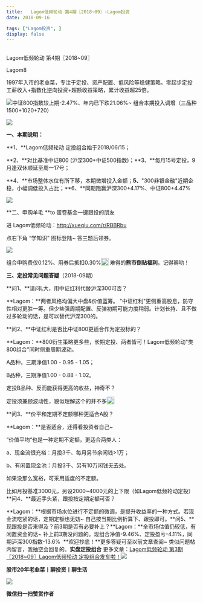 ```yaml
---
title:   Lagom低频轮动 第4期〖2018~09〗-Lagom投资
date: 2018-09-16

tags: ["Lagom投资", ]
display: false
---
```



## 



Lagom低频轮动 第4期〖2018~09〗




Lagom8




1997年入市的老韭菜，专注于定投、资产配置、低风险等稳健策略。零起步定投工薪收入+指数化逆向投资+超额收益策略，累计收益超25倍。




<img class="" data-copyright="0" data-ratio="0.05776173285198556" data-s="300,640" src="https://mmbiz.qpic.cn/mmbiz_png/ZB4WjgjLjJW3KtDibicU3BB1HNQ9lDS2M5oGRnchkNPRzYsc0Ua6CIu7rZH3vAficcBEPYHU9ZTPqkic1sicT8CaxQQ/640?wx_fmt=png" data-type="png" data-w="554" style=""/>中证800指数较上期-2.47%、年内已下跌21.06%~ 组合本期投入调增（三品种1500+1020+720）

<img class="" data-copyright="0" data-ratio="0.2251968503937008" data-s="300,640" src="https://mmbiz.qpic.cn/mmbiz_png/ZB4WjgjLjJVdAXs6AicQLRROlKP6WWxnj32uw79rM2xudbKSXYqTNGv6ibhl01CLc8FzPg36OAW6tcbkciaZVyFdw/640?wx_fmt=png" data-type="png" data-w="635" style=""/>

**一、本期说明：**

**1、**Lagom低频轮动&nbsp;定投组合始于2018/06/15；

**2、**对比基准中证800 (沪深300+中证500指数)；**3、**每月15号定投，9月逢双休顺延至周一17号；

**4、**市场整体水位有所下移，本期微增投入金额；**5、**"300非银金融"近期企稳，小幅调低投入占比；**6、**同期跑赢沪深300+4.17%、中证800+4.47%

<img class="" data-copyright="0" data-ratio="0.5862068965517241" data-s="300,640" src="https://mmbiz.qpic.cn/mmbiz_png/ZB4WjgjLjJVdAXs6AicQLRROlKP6WWxnjicKKGVyMjX63BvrIVonx5bicUDUv1O3sJNICKa5RcwqTlBVQFqtxdnDA/640?wx_fmt=png" data-type="png" data-w="580" style=""/>



**二、申购羊毛 **to 蛋卷基金一键跟投的朋友

进 Lagom低频轮动：http://xueqiu.com/r/RBBRbu

点右下角 “学知识” 图标登陆~ 答三题后领券。

<img class="" data-copyright="0" data-ratio="1.2980392156862746" data-s="300,640" src="https://mmbiz.qpic.cn/mmbiz_png/ZB4WjgjLjJVdAXs6AicQLRROlKP6WWxnjQyWm56VcKhHibSCuIV4Wq1L9JBGdkynXQujcT5DYrm3KiaGibkGzF9Wgw/640?wx_fmt=png" data-type="png" data-w="510" style=""/>

组合申购费仅0.12%、用券后抵扣0.30%<img src="https://res.wx.qq.com/mpres/htmledition/images/icon/common/emotion_panel/smiley/smiley_2.png" data-ratio="1" data-w="20" style="color: rgb(136, 136, 136);font-size: 15px;white-space: normal;display: inline-block;width: 20px;vertical-align: text-bottom;"/>&nbsp;难得的**熊市倒贴福利**，记得褥哟！

**三、定投常见问题答疑**（2018-09期）

**问1、**请问L大，用中证红利代替沪深300可否？

**Lagom：**两者风格均偏大中盘&amp;价值蓝筹。&nbsp;"中证红利"更侧重高股息，防守性相对更胜一筹。但少些强周期配置、反弹初期可能力度稍弱。计划长持、且不做过多轮动的话，是可以替代沪深300的。

**问2、**中证红利是否比中证800更适合作为定投标的？

**Lagom：**800衍生策略更多些，长期定投、两者皆可！Lagom低频轮动"类800组合"同时侧重周期波动。

A品种，三期净值1.00 - 0.95 - 1.05；

B品种，三期净值1.00 - 0.88 - 1.02。

定投B品种、反而能获得更高的收益，神奇不？

定投须兼顾波动性，貌似理解这个的并不多<img src="https://res.wx.qq.com/mpres/htmledition/images/icon/common/emotion_panel/smiley/smiley_4.png" data-ratio="1" data-w="20" style="display:inline-block;width:20px;vertical-align:text-bottom;"/>



**问3、**价平和定期不定额哪种更适合A股？

**Lagom：**是否适合，还得看投资者自己~&nbsp;



”价值平均“也是一种定期不定额，更适合两类人：

a、现金流很充裕：月投3千、每月另节余闲钱&gt;1万；

b、有闲置现金池：月投3千、另有10万闲钱无去处。

如果没那么宽裕，可采用适度的不定额。

比如月投基准3000元，另设2000~4000元的上下限（如Lagom低频轮动定投）**问4、**最近手头紧，跟投按定期定额可否？

**Lagom：**根据市场水位进行不定额的微调，是提升收益率的一种方式。若现金流吃紧的话，定期定额也无妨~ 自己按当期比例折算下、跟投即可。**问5、**现跟投是否来得及？前3期是否有必要补上？**Lagom：**全市场估值仍较低，有闲置资金的话~ 补上前3期没问题的。现组合净值-9.46%、定投盈亏-4.11%，同期沪深300指数-13.6%&nbsp; **欢迎抄底！**更多答疑可至以前文章查阅~&nbsp;类似问题帖内留言，我抽空会回复的。**实盘定投组合** 更多文章：[Lagom低频轮动 第3期〖2018~09〗](http://mp.weixin.qq.com/s?__biz=MzI3MDQ2NjY2Mw==&amp;mid=2247483804&amp;idx=1&amp;sn=0be3d7dee7550963b1a8124d0877bc23&amp;chksm=ead1ea94dda66382c7b35997e48874f358f78bf61fa2d3f21588df9cd303f37ed09b11fef90b&amp;scene=21#wechat_redirect)[Lagom低频轮动 定投组合发车啦！](http://mp.weixin.qq.com/s?__biz=MzI3MDQ2NjY2Mw==&amp;mid=2247483768&amp;idx=1&amp;sn=f881618316d4350d97b9493d2ce20f56&amp;chksm=ead1ea70dda663664d7a9c55da1379a6741f0417c680154227dd88a06a0536c525d9f076e838&amp;scene=21#wechat_redirect)<img class="" data-copyright="0" data-ratio="0.05776173285198556" data-s="300,640" src="https://mmbiz.qpic.cn/mmbiz_png/ZB4WjgjLjJW3KtDibicU3BB1HNQ9lDS2M5oGRnchkNPRzYsc0Ua6CIu7rZH3vAficcBEPYHU9ZTPqkic1sicT8CaxQQ/640?wx_fmt=png" data-type="png" data-w="554"/>

**股市20年老韭菜丨聊投资丨聊生活**

<img class="" data-copyright="0" data-ratio="0.390625" data-s="300,640" src="https://mmbiz.qpic.cn/mmbiz_png/ZB4WjgjLjJW3KtDibicU3BB1HNQ9lDS2M5AHEoeiaz0dQ4NfIRjBMuXvyJn8dXWm7ftklb0xqheiaMia0zbkyMJiaKzA/640?wx_fmt=png" data-type="png" data-w="640" style=""/>


**微信扫一扫赞赏作者**